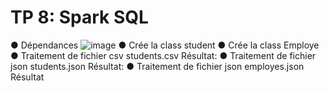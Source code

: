 # TP 8: Spark SQL
●	 Dépendances
![image](https://user-images.githubusercontent.com/80116765/169406866-b3e85afc-aeee-41df-b895-631f9cf64e52.png)
●	 Crée la class student 
●	Crée la class Employe 
●	Traitement de fichier csv students.csv 
Résultat: 
●	Traitement de fichier json students.json 
Résultat:
●	Traitement de fichier json employes.json 
Résultat

